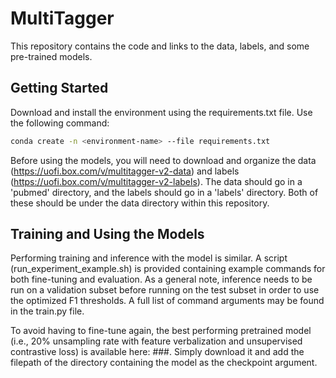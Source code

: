 # MultiTagger

This repository contains the code and links to the data, labels, and some pre-trained models.

## Getting Started

Download and install the environment using the requirements.txt file. Use the following command:
```bash
conda create -n <environment-name> --file requirements.txt
```

Before using the models, you will need to download and organize the data (https://uofi.box.com/v/multitagger-v2-data) and labels (https://uofi.box.com/v/multitagger-v2-labels). The data should go in a 'pubmed' directory, and the labels should go in a 'labels' directory. Both of these should be under the data directory within this repository.

## Training and Using the Models

Performing training and inference with the model is similar. A script (run_experiment_example.sh) is provided containing example commands for both fine-tuning and evaluation. As a general note, inference needs to be run on a validation subset before running on the test subset in order to use the optimized F1 thresholds. A full list of command arguments may be found in the train.py file. 

To avoid having to fine-tune again, the best performing pretrained model (i.e., 20% unsampling rate with feature verbalization and unsupervised contrastive loss) is available here: ###. Simply download it and add the filepath of the directory containing the model as the checkpoint argument.
